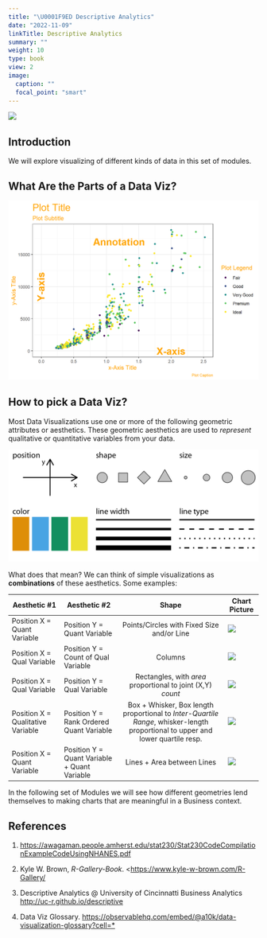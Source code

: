 ```yaml
---
title: "\U0001F9ED Descriptive Analytics"
date: "2022-11-09"
linkTitle: Descriptive Analytics
summary: ""
weight: 10
type: book
view: 2
image:
  caption: ""
  focal_point: "smart"
---
```


![](featured.jpg)

## Introduction

We will explore visualizing of different kinds of data in this set of modules.

## What Are the Parts of a Data Viz?

![Common Data Viz Aesthetic Geometries](images/data-viz.png)

## How to pick a Data Viz?

Most Data Visualizations use one or more of the following geometric attributes or aesthetics. These geometric aesthetics are used to *represent* qualitative or quantitative variables from your data.

![Common Data Viz Aesthetics](images/common-aesthetics-1.png)

What does that mean? We can think of simple visualizations as **combinations** of these aesthetics. Some examples:

| Aesthetic #1                      | Aesthetic #2                                 |                                                              Shape                                                              | Chart Picture                                                                                                                                      |
|--------------|--------------|:-------------------:|-------------------------|
| Position X = Quant Variable       | Position Y = Quant Variable                  |                                           Points/Circles with Fixed Size and/or Line                                            | <img src="https://img.icons8.com/ios-filled/100/000000/scatter-plot.png"/>                                                                         |
| Position X = Qual Variable        | Position Y = Count of Qual Variable          |                                                             Columns                                                             | <img src="https://img.icons8.com/material/100/000000/futures--v1.png"/>                                                                            |
| Position X = Qual Variable        | Position Y = Qual Variable                   |                                   Rectangles, with *area* proportional to joint (X,Y) *count*                                   | <img src="https://img.icons8.com/windows/100/000000/modern-art.png"/>                                                                              |
| Position X = Qualitative Variable | Position Y = Rank Ordered Quant Variable     | Box + Whisker, Box length proportional to *Inter-Quartile Range*, whisker-length proportional to upper and lower quartile resp. | <img src="https://img.icons8.com/external-icongeek26-glyph-icongeek26/100/000000/external-plot-data-analytics-icongeek26-glyph-icongeek26-1.png"/> |
| Position X = Quant Variable       | Position Y = Quant Variable + Quant Variable |                                                   Lines + Area between Lines                                                    | <img src="https://img.icons8.com/ios-filled/100/000000/area-chart.png"/>                                                                           |

In the following set of Modules we will see how different geometries lend themselves to making charts that are meaningful in a Business context.

## References

1.  <https://awagaman.people.amherst.edu/stat230/Stat230CodeCompilationExampleCodeUsingNHANES.pdf>

1. Kyle W. Brown, *R-Gallery-Book*. <https://www.kyle-w-brown.com/R-Gallery/

1. Descriptive Analytics @ University of Cincinnatti Business Analytics <http://uc-r.github.io/descriptive>

1. Data Viz Glossary. <https://observablehq.com/embed/@a10k/data-visualization-glossary?cell=*>
